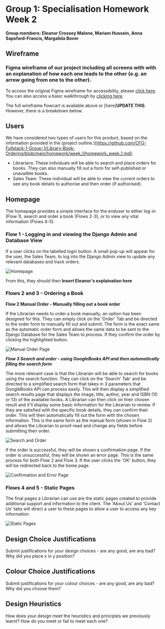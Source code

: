 # Group 1: Specialisation Homework Week 2
**Group members: Eleanor Crossey Malone, Mariam Hussein, Anna Sapsford-Francis, Margalida Bover**

## Wireframe
### Figma wireframe of our project including all screens with with an explanation of how each one leads to the other (e.g. an arrow going from one to the other).
To access the original Figma wireframe for accessibility, please [click here](https://www.figma.com/file/AOsm8bvRyUmlJ8lafFcgqX/Library-Book-Ordering-System?node-id=0%3A1). You can also access a basic walkthrough by [clicking here](https://www.figma.com/proto/AOsm8bvRyUmlJ8lafFcgqX/Library-Book-Ordering-System?node-id=236%3A727&scaling=contain&page-id=236%3A189&starting-point-node-id=236%3A190).

The full wireframe flowcart is available above or [here]**UPDATE THIS**. However, there is a breakdown below. 

## Users
We have considered two types of users for this product, based on the information provided in the (project outline.)[https://github.com/CFG-Fullstack-1-Group-1/Library-Book-Ordering/blob/main/homework/week_1/homework_week_1.md]:
- Librarians: These indviduals will be able to search and place orders for books. They can also manually fill out a form for self-published or unavailble books.
- Sales Team: These individual will be able to view the current orders to see any book details to authorise and then order (if authorised). 

## Homepage
The homepage provides a simple interface for the enduser to either log-in (Flow 1), search and order a book (Flows 2-3), or to view any vital information (Flows 4-5).

### **Flow 1 - Logging in and viewing the Django Admin and Database View**

If a user clicks on the labelled login button. A small pop-up will appear for the user, the Sales Team, to log into the Django Admin view to update any relevant databases and track orders.

![Homepage](LabelledWireframe/HomePage.jpg)

From this, they should then **Insert Eleanor's explaination here**

### **Flows 2 and 3 - Ordering a Book**
**Flow 2 Manual Order - Manually filling out a book order** 

If the Librarian needs to order a book manually, an option has been designed for this. They can simply click on the 'Order' Tab and be directed to the order form to manually fill out and submit. The form is the exact same as the automatic order form and allows the same data to be sent to the Django Database for the Sales Team to process. If they confirm the order by clicking the highlighted button. 

![Manual Order Page](LabelledWireframe/ManualOrder.jpg)

*****Flow 3 Search and order - using GoogleBooks API and then automatically filling the search form*****

The more relevant case is that the Librarian will be able to search for books using the search function. They can click on the 'Search' Tab' and be directed to a simplified search form that takes in 3 parameters that GoogleBooks API can process easily. This will then display a simplified search results page that displays the image, title, author, year and ISBN (10 or 13) of the available books. A Librarian can then click on their chosen result and it'll display some basic information for the Librarian to review. If they are satisfied with the specific book details, they can confirm their order. This will then automatically fill out the form with the chosen information. This is the same form as the manual form (shown in Flow 2) and allows the Librarian to proof-read and change any fields before submitting their order.

![Search and Order](LabelledWireframe/Search&Order.jpg)

If the order is successful, they will be shown a confirmation page. If the order is unsuccessful, they will be shown an error page. This is the same process for both Flow 2 and Flow 3. If the user clicks the 'OK' button, they will be redirected back to the home page.

![Confirmation and Error Page](LabelledWireframe/OrderConfirmationOrFailure.jpg)

### **Flows 4 and 5 - Static Pages**

The final pages a Librarian can use are the static pages created to provide additional support and information to the client. The 'About Us' and 'Contact Us' tabs will direct a user to these pages to allow a user to access any key information. 

![Static Pages](LabelledWireframe/StaticPages.jpg)

## Design Choice Justifications
Submit justifications for your design choices - are any good, are any bad? Why did you place x in y position?

## Colour Choice Justifications
Submit justifications for your colour choices - are any good, are any bad? Why did you choose them?

## Design Heuristics
How does your design meet the heuristics and principles we previously learnt? How do you meet or fail to meet each one?
